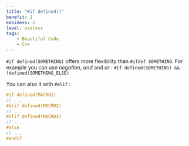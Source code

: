 ```yaml
---
title: "#if defined()"
benefit: 1
easiness: 5
level: useless
tags:
    - Beautiful Code
    - C++
---
```


`#if defined(SOMETHING)` offers more flexibility than `#ifdef SOMETHING`.
For example you can use *negation*, *and* and *or* : `#if defined(SOMETHING) && !defined(SOMETHING_ELSE)`

You can also it with `#elif` :

```cpp
#if defined(MACRO1)
// ...
#elif defined(MACRO2)
// ...
#elif defined(MACRO3)
// ...
#else
// ...
#endif
```